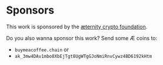 # Sponsors
This work is sponsored by the [æternity crypto foundation](https://www.aeternity-foundation.org).

Do you also wanna sponsor this work? Send some Æ coins to:

- `buymeacoffee.chain` or
- `ak_3mw4DAv1mbo8XbEjTgt8UgWTgGJoNmiRnvCywz4BD6192kHtm`